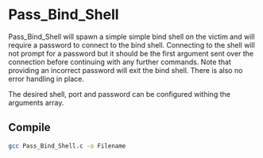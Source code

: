 # Pass_Bind_Shell

Pass_Bind_Shell will spawn a simple simple bind shell on the victim and will require a password to connect to the bind shell. Connecting to the shell will not prompt for a password but it should be the first argument sent over the connection before continuing with any further commands. Note that providing an incorrect password will exit the bind shell. There is also no error handling in place.

The desired shell, port and password can be configured withing the arguments array.

## Compile

```bash
gcc Pass_Bind_Shell.c -o Filename
```
